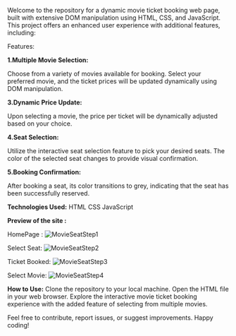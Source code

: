 Welcome to the repository for a dynamic movie ticket booking web page, built with extensive DOM manipulation using HTML, CSS, and JavaScript.
This project offers an enhanced user experience with additional features, including:

Features:

**1.Multiple Movie Selection:**

  Choose from a variety of movies available for booking.
  Select your preferred movie, and the ticket prices will be updated dynamically using DOM manipulation.
 
**3.Dynamic Price Update:**

  Upon selecting a movie, the price per ticket will be dynamically adjusted based on your choice.
  
**4.Seat Selection:**

  Utilize the interactive seat selection feature to pick your desired seats.
  The color of the selected seat changes to provide visual confirmation.
  
**5.Booking Confirmation:**

  After booking a seat, its color transitions to grey, indicating that the seat has been successfully reserved.

**Technologies Used:**
HTML
CSS
JavaScript

**Preview of the site :**

HomePage :
![MovieSeatStep1](https://github.com/nidhichaudhary2002/MovieSeatSelection/assets/106021001/3df97225-7724-4f1f-b064-fa3834671c8f)

Select Seat:
![MovieSeatStep2](https://github.com/nidhichaudhary2002/MovieSeatSelection/assets/106021001/540bf5fc-d294-4159-a7fc-7bf05725af80)

Ticket Booked:
![MovieSeatStep3](https://github.com/nidhichaudhary2002/MovieSeatSelection/assets/106021001/504b3104-4bb7-4d91-937e-6c2f9dc6a0f4)

Select Movie:
![MovieSeatStep4](https://github.com/nidhichaudhary2002/MovieSeatSelection/assets/106021001/a711cbb0-20db-49e5-a266-b008bcf798f5)


**How to Use:**
Clone the repository to your local machine.
Open the HTML file in your web browser.
Explore the interactive movie ticket booking experience with the added feature of selecting from multiple movies.

Feel free to contribute, report issues, or suggest improvements. Happy coding!
